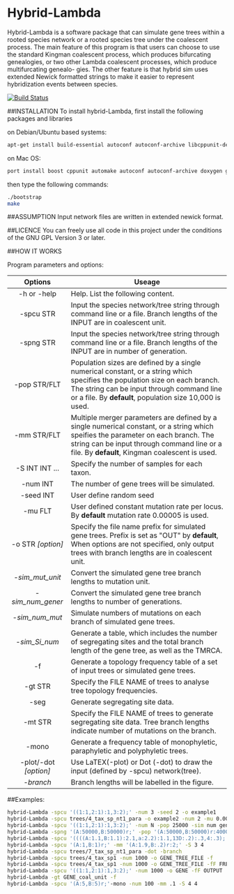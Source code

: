 Hybrid-Lambda
=============

Hybrid-Lambda is a software package that can simulate gene trees within a rooted
species network or a rooted species tree under the coalescent process. The
main feature of this program is that users can choose to use the standard
Kingman coalescent process, which produces bifurcating genealogies, or two
other Lambda coalescent processes, which produce multifurcating genealo-
gies. The other feature is that hybrid sim uses extended Newick formatted
strings to make it easier to represent hybridization events between species.

[![Build Status](https://travis-ci.org/shajoezhu/hybrid-Lambda.svg?branch=master)](https://travis-ci.org/shajoezhu/hybrid-Lambda)

##INSTALLATION
To install hybrid-Lambda, first install the following packages and libraries

on Debian/Ubuntu based systems:
```bash
apt-get install build-essential autoconf autoconf-archive libcppunit-dev valgrind libboost-all-dev doxygen graphviz
```
on Mac OS:
```bash
port install boost cppunit automake autoconf autoconf-archive doxygen graphviz
```

then type the following commands:
```bash
./bootstrap
make
```


##ASSUMPTION
Input network files are written in extended newick format.
 

##LICENCE
You can freely use all code in this project under the conditions of the GNU
GPL Version 3 or later.

##HOW IT WORKS

Program parameters and options:


Options                  | Useage |
:------------------------:| ------------------------------- |
-h or -help          | Help. List the following content. |
-spcu STR          | Input the species network/tree string through command line or a file. Branch lengths of the INPUT are in coalescent unit. |
-spng STR          | Input the species network/tree string through command line or a file. Branch lengths of the INPUT are in number of generation. |
-pop STR/FLT           | Population sizes are defined by a single numerical constant, or a string which specifies the population size on each branch. The string can be input through command line or a file. By **default**, population size 10,000 is used.|
-mm STR/FLT            | Multiple merger parameters are defined by a single numerical constant, or a string which speifies the parameter on each branch. The string can be input through command line or a file. By **default**, Kingman coalescent is used.|
-S INT INT ...         | Specify the number of samples for each taxon.|
-num INT               | The number of gene trees will be simulated.|
-seed INT           | User define random seed|
-mu FLT               | User defined constant mutation rate per locus. By **default** mutation rate 0.00005 is used.|
-o STR _[option]_   | Specify the file name prefix for simulated gene trees. Prefix is set as "OUT" by **default**, When options are not specified, only output trees with branch lengths are in coalescent unit.|
-_sim\_mut\_unit_    | Convert the simulated gene tree branch lengths to mutation unit.|
-_sim\_num\_gener_ | Convert the simulated gene tree branch lengths to number of generations.|
-_sim\_num\_mut_     | Simulate numbers of mutations on each branch of simulated gene trees.|
-_sim\_Si\_num_  | Generate a table, which includes the number of segregating sites and the total branch length of the gene tree, as well as the TMRCA.|
-f                   | Generate a topology frequency table of a set of input trees or simulated gene trees. |
-gt STR             | Specify the FILE NAME of trees to analyse tree topology frequencies.|
-seg  |  Generate segregating site data.|
-mt STR  |  Specify the FILE NAME of trees to generate segregating site data. Tree branch lengths indicate number of mutations on the branch.|
-mono                | Generate a frequency table of monophyletic, paraphyletic and polyphyletic trees. |
-plot/-dot _[option]_  | Use LaTEX(-plot) or Dot (-dot) to draw the input (defined by -spcu) network(tree).|
-_branch_            | Branch lengths will be labelled in the figure.|

##Examples:
```bash
hybrid-Lambda -spcu '((1:1,2:1):1,3:2);' -num 3 -seed 2 -o example1
hybrid-Lambda -spcu trees/4_tax_sp_nt1_para -o example2 -num 2 -mu 0.00003 -sim mut unit -sim num mut
hybrid-Lambda -spcu '((1:1,2:1):1,3:2);' -num N -pop 25000 -sim num gener
hybrid-Lambda -spng '(A:50000,B:50000)r;' -pop '(A:50000,B:50000)r:40000;'
hybrid-Lambda -spcu '((((A:1.1,B:1.1):2.1,a:2.2):1.1,13D:.2):.3,4:.3);' -S 2 4 3 6 5
hybrid-Lambda -spcu '(A:1,B:1)r;' -mm '(A:1.9,B:.2)r:2;' -S 3 4
hybrid-Lambda -spcu trees/7_tax_sp_nt1_para -dot -branch
hybrid-Lambda -spcu trees/4_tax_sp1 -num 1000 -o GENE_TREE_FILE -f
hybrid-Lambda -spcu trees/4_tax_sp1 -num 1000 -o GENE_TREE_FILE -fF FRENQUENCY_FILE
hybrid-Lambda -spcu '((1:1,2:1):1,3:2);' -num 1000 -o GENE -fF OUTPUT
hybrid-Lambda -gt GENE_coal_unit -f 
hybrid-Lambda -spcu '(A:5,B:5)r;'-mono -num 100 -mm .1 -S 4 4
```
